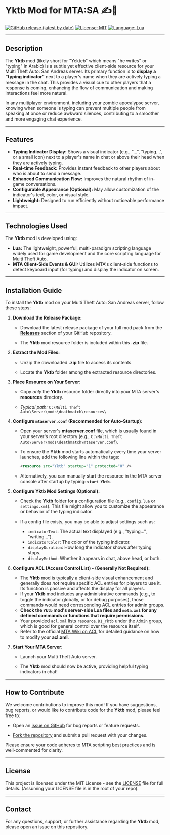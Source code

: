 # Yktb Mod for MTA:SA ✍️💬

[![GitHub release (latest by date)](https://img.shields.io/github/v/release/Maniseniler/PackZombieMTA)](https://github.com/Maniseniler/PackZombieMTA/releases/latest)
[![License: MIT](https://img.io/badge/License-MIT-yellow.svg)](https://opensource.org/licenses/MIT)
[![Language: Lua](https://img.io/badge/Language-Lua-blue?logo=lua)](https://www.lua.org/)

---

## **Description**

The **Yktb** mod (likely short for "Yekteb" which means "he writes" or "typing" in Arabic) is a subtle yet effective client-side resource for your Multi Theft Auto: San Andreas server. Its primary function is to **display a "typing indicator"** next to a player's name when they are actively typing a message in the chat. This provides a visual cue to other players that a response is coming, enhancing the flow of communication and making interactions feel more natural.

In any multiplayer environment, including your zombie apocalypse server, knowing when someone is typing can prevent multiple people from speaking at once or reduce awkward silences, contributing to a smoother and more engaging chat experience.

---

## **Features**

* **Typing Indicator Display:** Shows a visual indicator (e.g., "...", "typing...", or a small icon) next to a player's name in chat or above their head when they are actively typing.
* **Real-time Feedback:** Provides instant feedback to other players about who is about to send a message.
* **Enhanced Communication Flow:** Improves the natural rhythm of in-game conversations.
* **Configurable Appearance (Optional):** May allow customization of the indicator's text, color, or visual style.
* **Lightweight:** Designed to run efficiently without noticeable performance impact.

---

## **Technologies Used**

The **Yktb** mod is developed using:

* **Lua:** The lightweight, powerful, multi-paradigm scripting language widely used for game development and the core scripting language for Multi Theft Auto.
* **MTA Client-Side Events & GUI:** Utilizes MTA's client-side functions to detect keyboard input (for typing) and display the indicator on screen.

---

## **Installation Guide**

To install the **Yktb** mod on your Multi Theft Auto: San Andreas server, follow these steps:

1.  **Download the Release Package:**

    * Download the latest release package of your full mod pack from the [**Releases**](https://github.com/Maniseniler/PackZombieMTA/releases) section of your GitHub repository.

    * The **Yktb** mod resource folder is included within this **.zip** file.

2.  **Extract the Mod Files:**

    * Unzip the downloaded **.zip** file to access its contents.

    * Locate the **Yktb** folder among the extracted resource directories.

3.  **Place Resource on Your Server:**

    * Copy *only* the **Yktb** resource folder directly into your MTA server's **resources** directory.

    * *Typical path:* `C:\Multi Theft Auto\Server\mods\deathmatch\resources\`

4.  **Configure `mtaserver.conf` (Recommended for Auto-Startup):**

    * Open your server's **mtaserver.conf** file, which is usually found in your server's root directory (e.g., `C:\Multi Theft Auto\Server\mods\deathmatch\mtaserver.conf`).

    * To ensure the **Yktb** mod starts automatically every time your server launches, add the following line within the **<server>** tags:

        ```xml
        <resource src="Yktb" startup="1" protected="0" />
        ```

    * Alternatively, you can manually start the resource in the MTA server console after startup by typing: **`start Yktb`**.

5.  **Configure Yktb Mod Settings (Optional):**

    * Check the **Yktb** folder for a configuration file (e.g., `config.lua` or `settings.xml`). This file might allow you to customize the appearance or behavior of the typing indicator.

    * If a config file exists, you may be able to adjust settings such as:
        * `indicatorText`: The actual text displayed (e.g., "typing...", "writing...").
        * `indicatorColor`: The color of the typing indicator.
        * `displayDuration`: How long the indicator shows after typing stops.
        * `displayMethod`: Whether it appears in chat, above head, or both.

6.  **Configure ACL (Access Control List) - (Generally Not Required):**

    * The **Yktb** mod is typically a client-side visual enhancement and generally does *not* require specific ACL entries for players to use it. Its function is passive and affects the display for all players.
    * If your **Yktb** mod includes any administrative commands (e.g., to toggle the indicator globally, or for debug purposes), those commands would need corresponding ACL entries for admin groups.
    * **Check the `Yktb` mod's server-side Lua files and `meta.xml` for any defined commands or functions that require permissions.**
    * Your provided `acl.xml` lists `resource.D1_Yktb` under the `Admin` group, which is good for general control over the resource itself.
    * Refer to the official [MTA Wiki on ACL](https://wiki.multitheftauto.com/wiki/ACL) for detailed guidance on how to modify your **acl.xml**.

7.  **Start Your MTA Server:**

    * Launch your Multi Theft Auto server.

    * The **Yktb** mod should now be active, providing helpful typing indicators in chat!

---

## **How to Contribute**

We welcome contributions to improve this mod! If you have suggestions, bug reports, or would like to contribute code for the **Yktb** mod, please feel free to:

* Open an [issue on GitHub](https://github.com/Maniseniler/PackZombieMTA/issues) for bug reports or feature requests.

* [Fork the repository](https://github.com/Maniseniler/PackZombieMTA/fork) and submit a pull request with your changes.

Please ensure your code adheres to MTA scripting best practices and is well-commented for clarity.

---

## **License**

This project is licensed under the MIT License - see the [LICENSE](https://github.com/Maniseniler/PackZombieMTA/blob/main/LICENSE) file for full details. (Assuming your LICENSE file is in the root of your repo).

---

## **Contact**

For any questions, support, or further assistance regarding the **Yktb** mod, please open an issue on this repository.
